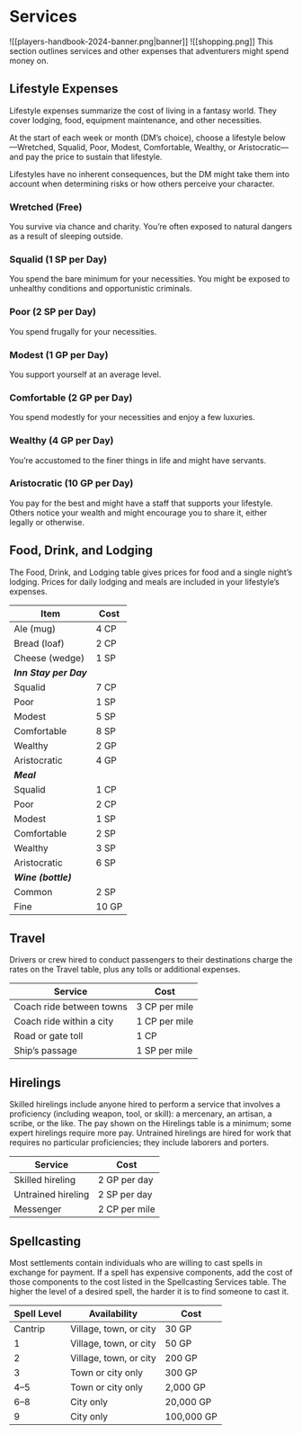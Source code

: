 # Services
![[players-handbook-2024-banner.png|banner]]
![[shopping.png]]
This section outlines services and other expenses that adventurers might spend money on.

## Lifestyle Expenses

Lifestyle expenses summarize the cost of living in a fantasy world. They cover lodging, food, equipment maintenance, and other necessities.

At the start of each week or month (DM’s choice), choose a lifestyle below—Wretched, Squalid, Poor, Modest, Comfortable, Wealthy, or Aristocratic—and pay the price to sustain that lifestyle.

Lifestyles have no inherent consequences, but the DM might take them into account when determining risks or how others perceive your character.

### Wretched (Free)

You survive via chance and charity. You’re often exposed to natural dangers as a result of sleeping outside.

### Squalid (1 SP per Day)

You spend the bare minimum for your necessities. You might be exposed to unhealthy conditions and opportunistic criminals.

### Poor (2 SP per Day)

You spend frugally for your necessities.

### Modest (1 GP per Day)

You support yourself at an average level.

### Comfortable (2 GP per Day)

You spend modestly for your necessities and enjoy a few luxuries.

### Wealthy (4 GP per Day)

You’re accustomed to the finer things in life and might have servants.

### Aristocratic (10 GP per Day)

You pay for the best and might have a staff that supports your lifestyle. Others notice your wealth and might encourage you to share it, either legally or otherwise.

## Food, Drink, and Lodging

The Food, Drink, and Lodging table gives prices for food and a single night’s lodging. Prices for daily lodging and meals are included in your lifestyle’s expenses.

|Item|Cost|
|---|---|
|Ale (mug)|4 CP|
|Bread (loaf)|2 CP|
|Cheese (wedge)|1 SP|
|***Inn Stay per Day***|   |
|Squalid|7 CP|
|Poor|1 SP|
|Modest|5 SP|
|Comfortable|8 SP|
|Wealthy|2 GP|
|Aristocratic|4 GP|
|***Meal***|   |
|Squalid|1 CP|
|Poor|2 CP|
|Modest|1 SP|
|Comfortable|2 SP|
|Wealthy|3 SP|
|Aristocratic|6 SP|
|***Wine (bottle)***|   |
|Common|2 SP|
|Fine|10 GP|

## Travel

Drivers or crew hired to conduct passengers to their destinations charge the rates on the Travel table, plus any tolls or additional expenses.

|Service|Cost|
|---|---|
|Coach ride between towns|3 CP per mile|
|Coach ride within a city|1 CP per mile|
|Road or gate toll|1 CP|
|Ship’s passage|1 SP per mile|

## Hirelings

Skilled hirelings include anyone hired to perform a service that involves a proficiency (including weapon, tool, or skill): a mercenary, an artisan, a scribe, or the like. The pay shown on the Hirelings table is a minimum; some expert hirelings require more pay. Untrained hirelings are hired for work that requires no particular proficiencies; they include laborers and porters.

|Service|Cost|
|---|---|
|Skilled hireling|2 GP per day|
|Untrained hireling|2 SP per day|
|Messenger|2 CP per mile|

## Spellcasting

Most settlements contain individuals who are willing to cast spells in exchange for payment. If a spell has expensive components, add the cost of those components to the cost listed in the Spellcasting Services table. The higher the level of a desired spell, the harder it is to find someone to cast it.

|Spell Level|Availability|Cost|
|---|---|---|
|Cantrip|Village, town, or city|30 GP|
|1|Village, town, or city|50 GP|
|2|Village, town, or city|200 GP|
|3|Town or city only|300 GP|
|4–5|Town or city only|2,000 GP|
|6–8|City only|20,000 GP|
|9|City only|100,000 GP|